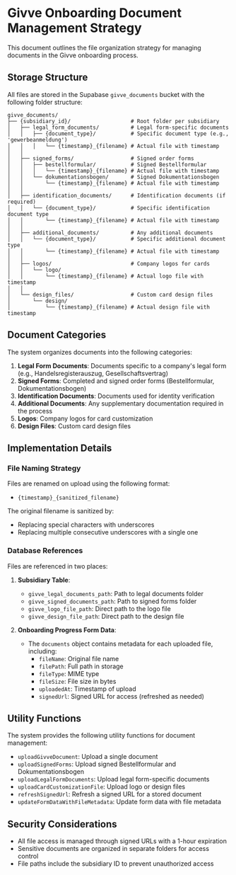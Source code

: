 # Givve Onboarding Document Management Strategy

This document outlines the file organization strategy for managing documents in the Givve onboarding process.

## Storage Structure

All files are stored in the Supabase `givve_documents` bucket with the following folder structure:

```
givve_documents/
├── {subsidiary_id}/                   # Root folder per subsidiary
│   ├── legal_form_documents/          # Legal form-specific documents
│   │   ├── {document_type}/           # Specific document type (e.g., 'gewerbeanmeldung')
│   │   │   └── {timestamp}_{filename} # Actual file with timestamp
│   │
│   ├── signed_forms/                  # Signed order forms
│   │   ├── bestellformular/           # Signed Bestellformular
│   │   │   └── {timestamp}_{filename} # Actual file with timestamp
│   │   └── dokumentationsbogen/       # Signed Dokumentationsbogen
│   │       └── {timestamp}_{filename} # Actual file with timestamp
│   │
│   ├── identification_documents/      # Identification documents (if required)
│   │   └── {document_type}/           # Specific identification document type
│   │       └── {timestamp}_{filename} # Actual file with timestamp
│   │
│   ├── additional_documents/          # Any additional documents
│   │   └── {document_type}/           # Specific additional document type
│   │       └── {timestamp}_{filename} # Actual file with timestamp
│   │
│   ├── logos/                         # Company logos for cards
│   │   └── logo/
│   │       └── {timestamp}_{filename} # Actual logo file with timestamp
│   │
│   └── design_files/                  # Custom card design files
│       └── design/
│           └── {timestamp}_{filename} # Actual design file with timestamp
```

## Document Categories

The system organizes documents into the following categories:

1. **Legal Form Documents**: Documents specific to a company's legal form (e.g., Handelsregisterauszug, Gesellschaftsvertrag)
2. **Signed Forms**: Completed and signed order forms (Bestellformular, Dokumentationsbogen)
3. **Identification Documents**: Documents used for identity verification
4. **Additional Documents**: Any supplementary documentation required in the process
5. **Logos**: Company logos for card customization
6. **Design Files**: Custom card design files

## Implementation Details

### File Naming Strategy

Files are renamed on upload using the following format:

- `{timestamp}_{sanitized_filename}`

The original filename is sanitized by:

- Replacing special characters with underscores
- Replacing multiple consecutive underscores with a single one

### Database References

Files are referenced in two places:

1. **Subsidiary Table**:

   - `givve_legal_documents_path`: Path to legal documents folder
   - `givve_signed_documents_path`: Path to signed forms folder
   - `givve_logo_file_path`: Direct path to the logo file
   - `givve_design_file_path`: Direct path to the design file

2. **Onboarding Progress Form Data**:
   - The `documents` object contains metadata for each uploaded file, including:
     - `fileName`: Original file name
     - `filePath`: Full path in storage
     - `fileType`: MIME type
     - `fileSize`: File size in bytes
     - `uploadedAt`: Timestamp of upload
     - `signedUrl`: Signed URL for access (refreshed as needed)

## Utility Functions

The system provides the following utility functions for document management:

- `uploadGivveDocument`: Upload a single document
- `uploadSignedForms`: Upload signed Bestellformular and Dokumentationsbogen
- `uploadLegalFormDocuments`: Upload legal form-specific documents
- `uploadCardCustomizationFile`: Upload logo or design files
- `refreshSignedUrl`: Refresh a signed URL for a stored document
- `updateFormDataWithFileMetadata`: Update form data with file metadata

## Security Considerations

- All file access is managed through signed URLs with a 1-hour expiration
- Sensitive documents are organized in separate folders for access control
- File paths include the subsidiary ID to prevent unauthorized access
